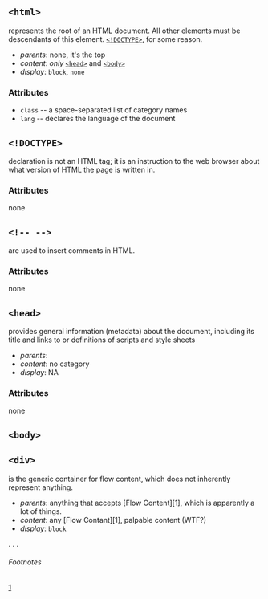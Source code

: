 ## `<html>`

represents the root of an HTML document. All other elements must be descendants of this element.
 [`<!DOCTYPE>`](http://www.w3schools.com/tags/tag_doctype.asp), for some reason.

* _parents_: none, it's the top
* _content_: _only_ [`<head>`](#head) and [`<body>`](#body)
* _display_: `block`, `none`

### Attributes

* `class` -- a space-separated list of category names
* `lang` -- declares the language of the document



## `<!DOCTYPE>`

declaration is not an HTML tag; it is an instruction to the web browser about what version of HTML the page is written in.

### Attributes

none


## ``<!-- -->``

are used to insert comments in HTML.

### Attributes

none

## ``<head>``

provides general information (metadata) about the document, including its title and links to or definitions of scripts and style sheets

* _parents_: <html>
* _content_: no category
* _display_: NA

### Attributes

none

## ``<body>``




## `<div>`

is the generic container for flow content, which does not inherently represent anything.

* _parents_: anything that accepts [Flow Content][1], which is apparently a lot of things.
* _content_: any [Flow Contant][1], palpable content (WTF?)
* _display_: `block`

. . .

###### Footnotes

[1](https://developer.mozilla.org/en-US/docs/Web/Guide/HTML/Content_categories#Flow_content)
